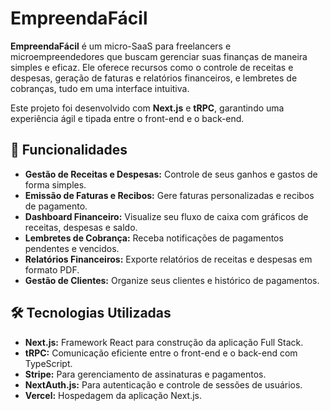 # EmpreendaFácil

**EmpreendaFácil** é um micro-SaaS para freelancers e microempreendedores que buscam gerenciar suas finanças de maneira simples e eficaz. Ele oferece recursos como o controle de receitas e despesas, geração de faturas e relatórios financeiros, e lembretes de cobranças, tudo em uma interface intuitiva.

Este projeto foi desenvolvido com **Next.js** e **tRPC**, garantindo uma experiência ágil e tipada entre o front-end e o back-end.

## 🚀 Funcionalidades

- **Gestão de Receitas e Despesas:** Controle de seus ganhos e gastos de forma simples.
- **Emissão de Faturas e Recibos:** Gere faturas personalizadas e recibos de pagamento.
- **Dashboard Financeiro:** Visualize seu fluxo de caixa com gráficos de receitas, despesas e saldo.
- **Lembretes de Cobrança:** Receba notificações de pagamentos pendentes e vencidos.
- **Relatórios Financeiros:** Exporte relatórios de receitas e despesas em formato PDF.
- **Gestão de Clientes:** Organize seus clientes e histórico de pagamentos.

## 🛠️ Tecnologias Utilizadas

- **Next.js:** Framework React para construção da aplicação Full Stack.
- **tRPC:** Comunicação eficiente entre o front-end e o back-end com TypeScript.
- **Stripe:** Para gerenciamento de assinaturas e pagamentos.
- **NextAuth.js:** Para autenticação e controle de sessões de usuários.
- **Vercel:** Hospedagem da aplicação Next.js.
